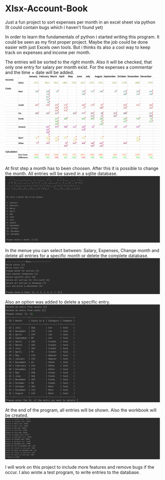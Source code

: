 # Xlsx-Account-Book
Just a fun project to sort expenses per month in an excel sheet via python 
(It could contain bugs which i haven't found yet)

In order to learn the fundamentals of python i started writing this program. It could be seen as my first proper project. 
Maybe the job could be done easier with just Excels own tools. But i thinks its also a cool way to keep track on expenses and income per month.

The entries will be sorted to the right month. Also it will be checked, that only one entry for salary per month exist.
For the expenses a commentar and the time + date will be added.
![alt text](https://github.com/SvenMuth/Xlsx-Account-Book/blob/main/pictures/excel.PNG?raw=true)

At first step a month has to been choosen. After this it is possible to change the month.
All entries will be saved in a sqlite database.
![alt text](https://github.com/SvenMuth/Xlsx-Account-Book/blob/main/pictures/months.PNG?raw=true)

In the menue you can select between: Salary, Expenses, Change month and delete all entries for a specific month or delete the complete database. 
![alt text](https://github.com/SvenMuth/Xlsx-Account-Book/blob/main/pictures/menu.PNG?raw=true)

Also an option was added to delete a specific entry.
![alt text](https://github.com/SvenMuth/Xlsx-Account-Book/blob/main/pictures/delete_entry.PNG?raw=true)

At the end of the program, all entries will be shown. Also the workbook will be created. 
![alt text](https://github.com/SvenMuth/Xlsx-Account-Book/blob/main/pictures/changes.PNG?raw=true)

I will work on this project to include more features and remove bugs if the occur.
I also wrote a test program, to write entries to the database. 

